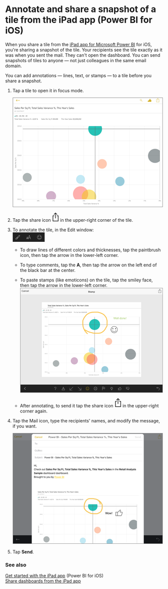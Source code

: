<properties 
   pageTitle="Annotate and share a snapshot of a tile from the iPad app"
   description="Read about sharing snapshots of tiles from the Microsoft Power BI app for iOS on the iPad. You can send tile snapshots to anyone, not just colleagues."
   services="powerbi" 
   documentationCenter="" 
   authors="maggiesMSFT" 
   manager="erikre" 
   backup=""
   editor=""
   tags=""
   qualityFocus="no"
   qualityDate=""/>
 
<tags
   ms.service="powerbi"
   ms.devlang="NA"
   ms.topic="article"
   ms.tgt_pltfrm="NA"
   ms.workload="powerbi"
   ms.date="10/11/2016"
   ms.author="maggies"/>

# Annotate and share a snapshot of a tile from the iPad app (Power BI for iOS)  

When you share a tile from the [iPad app for Microsoft Power BI](http://go.microsoft.com/fwlink/?LinkId=522062) for iOS, you're sharing a snapshot of the tile. Your recipients see the tile exactly as it was when you sent the mail. They can't open the dashboard. You can send snapshots of tiles to anyone — not just colleagues in the same email domain.

You can add annotations — lines, text, or stamps — to a tile before you share a snapshot.

1.  Tap a tile to open it in focus mode.

    ![](media/powerbi-mobile-annotate-and-share-a-snapshot-from-the-ipad-app/power-bi-ipad-bubble-tile-focus-mode.png)


2.  Tap the share icon ![](media/powerbi-mobile-annotate-and-share-a-snapshot-from-the-ipad-app/power-bi-ipad-share-tile.png) in the upper-right corner of the tile.

3.  To annotate the tile, in the Edit window:  
    ![](media/powerbi-mobile-annotate-and-share-a-snapshot-from-the-ipad-app/PBI_iPad_AnnotateIcons.png)

    -   To draw lines of different colors and thicknesses, tap the paintbrush icon, then tap the arrow in the lower-left corner.  

    -   To type comments, tap the **A**, then tap the arrow on the left end of the black bar at the center.  

    -   To paste stamps (like emoticons) on the tile, tap the smiley face, then tap the arrow in the lower-left corner.   
        ![](media/powerbi-mobile-annotate-and-share-a-snapshot-from-the-ipad-app/power-bi-ipad-tile-annotate.png)

    -   After annotating, to send it tap the share icon ![](media/powerbi-mobile-annotate-and-share-a-snapshot-from-the-ipad-app/power-bi-ipad-share-tile.png) in the upper-right corner again.

4.  Tap the Mail icon, type the recipients' names, and modify the message, if you want.  

    ![](media/powerbi-mobile-annotate-and-share-a-snapshot-from-the-ipad-app/power-bi-ipad-tile-mail.png)

5.  Tap **Send**.

### See also  
[Get started with the iPad app](powerbi-mobile-iphone-app-get-started.md) (Power BI for iOS)  
[Share dashboards from the iPad app](powerbi-mobile-share-dashboards-from-the-ipad-app.md)
